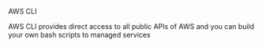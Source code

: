 AWS CLI

AWS CLI provides direct access to all public APIs of AWS and you can build your own bash scripts to managed services

